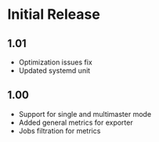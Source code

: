 # Initial Release

## 1.01
- Optimization issues fix
- Updated systemd unit

## 1.00
- Support for single and multimaster mode
- Added general metrics for exporter
- Jobs filtration for metrics

